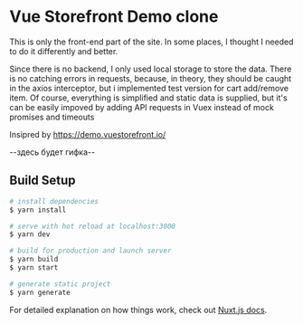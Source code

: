 # Vue Storefront Demo clone  
This is only the front-end part of the site. In some places, I thought I needed to do it differently and better.  

Since there is no backend, I only used local storage to store the data.
There is no catching errors in requests, because, in theory, they should be caught in the axios interceptor, but i implemented test version for cart add/remove item.
Of course, everything is simplified and static data is supplied, but it's can be easily impoved by adding API requests in Vuex instead of mock promises and timeouts

Insipred by https://demo.vuestorefront.io/

--здесь будет гифка--

## Build Setup

```bash
# install dependencies
$ yarn install

# serve with hot reload at localhost:3000
$ yarn dev

# build for production and launch server
$ yarn build
$ yarn start

# generate static project
$ yarn generate
```

For detailed explanation on how things work, check out [Nuxt.js docs](https://nuxtjs.org).
